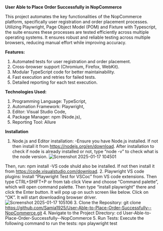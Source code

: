 **User Able to Place Order Successfully in NopCommerce**

This project automates the key functionalities of the NopCommerce platform, specifically user registration and order placement processes. Utilizing Playwright, Page Object Model (POM) and Fixture with Typescript, the suite ensures these processes are tested efficiently across multiple operating systems. It ensures robust and reliable testing across multiple browsers, reducing manual effort while improving accuracy.

**Features:**
1. Automated tests for user registration and order placement.
2. Cross-browser support (Chromium, Firefox, WebKit).
3. Modular TypeScript code for better maintainability.
4. Fast execution and retries for failed tests.
5. Detailed reporting for each test execution.

**Technologies Used:**
1. Programming Language: TypeScript,
2. Automation Framework: Playwright,
3. Editor: Visual Studio Code,
4. Package Manager: npm (Node.js),
5. Reporting Tool: Allure 

**Installation**
1. Node.js and Editor installation:
   -Ensure you have Node.js installed. If not then install it from https://nodejs.org/en/download. After installation to check if node is already installed or not, type “node -v” to check what is the node version. ![Screenshot 2025-01-17 104501](https://github.com/user-attachments/assets/5d98ebe4-2b59-4d65-8055-097b3c21f0f4)

Then, run:
   npm install
   -VS code shuld also be installed. If not then install it from https://code.visualstudio.com/download.
2. Playwright VS code plugins: 
Install “Playwright Test for VSCoc” from VS code extensions. Then type CTRL+SHIFT+P or from tab click View and choose “Command palette”, which will open command palette. Then type “install playwright” there and click the Enter button. It will pop up on such screen like below. Click on “OK”. It will start downloading browser driver. ![Screenshot 2025-01-17 105106](https://github.com/user-attachments/assets/1d433ad3-8e96-4ed0-8d28-2c8ba9443698)
3. Clone the Repository:
   git clone https://github.com/Samia1925/User-Able-to-Place-Order-Successfully--NopCommerce.git
4. Navigate to the Project Directory:
   cd User-Able-to-Place-Order-Successfully--NopCommerce
5. Run Tests: Execute the following command to run the tests:
   npx playwright test



